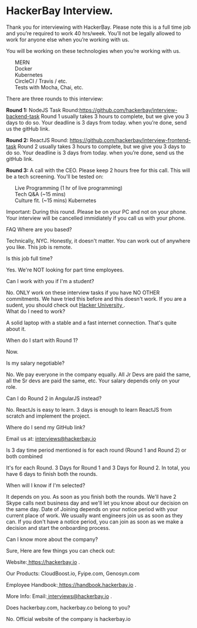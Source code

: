# HackerBay Interview.
Thank you for interviewing with HackerBay. Please note this is a full time job and you’re required to work 40 hrs/week. You’ll not be legally allowed to work for anyone else when you’re working with us.

You will be working on these technologies when you’re working with us.

<ul style="list-style: none;">
            <li> MERN</li>
            <li>Docker </li>
            <li>  Kubernetes </li>
            <li>CircleCI / Travis / etc.</li>
            <li> Tests with Mocha, Chai, etc.</li>
  </ul>
There are three rounds to this interview:

<b>Round 1:</b> NodeJS Task Round:https://github.com/hackerbay/interview-backend-task Round 1 usually takes 3 hours to complete, but we give you 3 days to do so. Your deadline is 3 days from today. when you’re done, send us the gitHub link.

<b>Round 2:</b> ReactJS Round: https://github.com/hackerbay/interview-frontend-task Round 2 usually takes 3 hours to complete, but we give you 3 days to do so. Your deadline is 3 days from today. when you’re done, send us the gitHub link.

<b>Round 3:</b> A call with the CEO. Please keep 2 hours free for this call. This will be a tech screening. You'll be tested on:

<ul style="list-style: none;">
            <li> Live Programming (1 hr of live programming)</li>
            <li>Tech Q&A (~15 mins) </li>
            <li> Culture fit. (~15 mins) Kubernetes </li>
           
 </ul>
            
Important: During this round. Please be on your PC and not on your phone. Your interview will be cancelled immidiately if you call us with your phone.

FAQ
Where are you based?

Technically, NYC. Honestly, it doesn't matter. You can work out of anywhere you like. This job is remote.

Is this job full time?

Yes. We're NOT looking for part time employees.

Can I work with you if I'm a student?

No. ONLY work on these interview tasks if you have NO OTHER commitments. We have tried this before and this doesn't work. If you are a sudent, you should check out <a href="https://hackerbayuniversity.com/"> Hacker University </a>.  
What do I need to work?

A solid laptop with a stable and a fast internet connection. That's quite about it.

When do I start with Round 1?

Now.

Is my salary negotiable?

No. We pay everyone in the company equally. All Jr Devs are paid the same, all the Sr devs are paid the same, etc. Your salary depends only on your role.

Can I do Round 2 in AngularJS instead?

No. ReactJs is easy to learn. 3 days is enough to learn ReactJS from scratch and implement the project.

Where do I send my GitHub link?

Email us at: <a href="interviews@hackerbay.io/">interviews@hackerbay.io </a>

Is 3 day time period mentioned is for each round (Round 1 and Round 2) or both combined

It's for each Round. 3 Days for Round 1 and 3 Days for Round 2. In total, you have 6 days to finish both the rounds.

When will I know if I'm selected?

It depends on you. As soon as you finish both the rounds. We'll have 2 Skype calls next business day and we'll let you know about our decision on the same day. Date of Joining depends on your notice period with your current place of work. We usually want engineers join us as soon as they can. If you don't have a notice period, you can join as soon as we make a decision and start the onboarding process.

Can I know more about the company?

Sure, Here are few things you can check out:

Website:<a href="https://hackerbay.io/"> https://hackerbay.io </a>.

Our Products: CloudBoost.io, Fyipe.com, Genosyn.com

Employee Handbook:<a href="https://handbook.hackerbay.io/"> https://handbook.hackerbay.io </a>.

More Info: Email:<a href="interviews@hackerbay.io"> interviews@hackerbay.io </a>.

Does hackerbay.com, hackerbay.co belong to you?

No. Official website of the company is hackerbay.io




